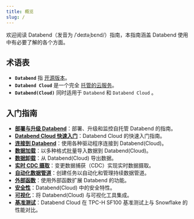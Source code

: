 ```yaml
---
title: 概览
slug: /
---
```


欢迎阅读 Databend（发音为 /ˈdeɪtəˌbɛnd/）指南，本指南涵盖 Databend 使用中有必要了解的各个方面。

## 术语表

- **`Databend`** 指 [开源版本](https://github.com/datafuselabs/databend)。
- **`Databend Cloud`** 是一个完全 [托管的云服务](https://databend.com)。
- **`Databend(Cloud)`** 同时适用于 `Databend` 和 `Databend Cloud` 。

## 入门指南

- **[部署与升级 Databend](../10-deploy/index.md)**：部署、升级和监控自托管 Databend 的指南。
- **[Databend Cloud 快速入门](../20-cloud/index.md)**：Databend Cloud 的快速入门指南。
- **[连接到 Databend](../30-sql-clients/index.md)**：使用各种驱动程序连接到 Databend(Cloud)。
- **[数据加载](../40-load-data/index.md)**：以多种格式批量导入数据到 Databend(Cloud)。
- **[数据卸载](../50-unload-data/index.md)**：从 Databend(Cloud) 导出数据。
- **[实时 CDC 摄取](../40-load-data/05-continuous-data-pipelines/01-stream.md)**：变更数据捕获（CDC）实现实时数据摄取。
- **[自动化数据管道](../40-load-data/05-continuous-data-pipelines/02-task.md)**：创建任务以自动化和管理持续数据管道。
- **[外部函数](../54-query/04-external-function.md)**：使用外部函数扩展 Databend 的功能。
- **[安全性](../56-security/index.md)**：Databend(Cloud) 中的安全特性。
- **[可视化](../31-visualize/index.md)**：将 Databend(Cloud) 与可视化工具集成。
- **[基准测试](../80-benchmark/index.md)**：Databend Cloud 在 TPC-H SF100 基准测试上与 Snowflake 的性能对比。